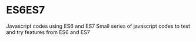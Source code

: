 # ES6ES7
Javascript codes using ES6 and ES7
Small series of javascript codes to test and try features from ES6 and ES7

